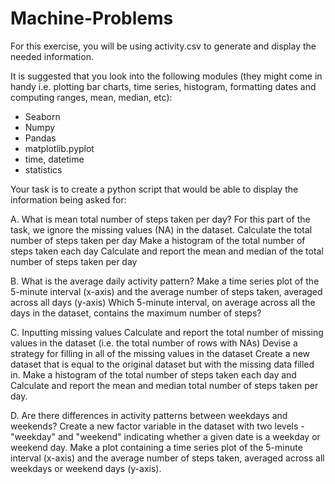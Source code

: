 # Machine-Problems
For this exercise, you will be using activity.csv to generate and display the needed information.

It is suggested that you look into the following modules (they might come in handy i.e. plotting bar charts, time series, histogram, formatting dates and computing ranges, mean, median, etc):

+ Seaborn
+ Numpy
+ Pandas
+ matplotlib.pyplot
+ time, datetime
+ statistics

Your task is to create a python script that would be able to display the information being asked for:

A. What is mean total number of steps taken per day? For this part of the task, we ignore the missing values (NA) in the dataset.
Calculate the total number of steps taken per day
Make a histogram of the total number of steps taken each day
Calculate and report the mean and median of the total number of steps taken per day


B. What is the average daily activity pattern?
Make a time series plot of the 5-minute interval (x-axis) and the average number of steps taken, averaged across all days (y-axis)
Which 5-minute interval, on average across all the days in the dataset, contains the maximum number of steps?


C. Inputting missing values
Calculate and report the total number of missing values in the dataset (i.e. the total number of rows with NAs)
Devise a strategy for filling in all of the missing values in the dataset
Create a new dataset that is equal to the original dataset but with the missing data filled in.
Make a histogram of the total number of steps taken each day and Calculate and report the mean and median total number of steps taken per day.


D. Are there differences in activity patterns between weekdays and weekends?
Create a new factor variable in the dataset with two levels - "weekday" and "weekend" indicating whether a given date is a weekday or weekend day.
Make a plot containing a time series plot of the 5-minute interval (x-axis) and the average number of steps taken, averaged across all weekdays or weekend days (y-axis).
